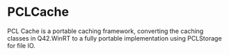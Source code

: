 PCLCache
========

PCL Cache is a portable caching framework, converting the caching classes in Q42.WinRT to a fully portable implementation using PCLStorage for file IO.